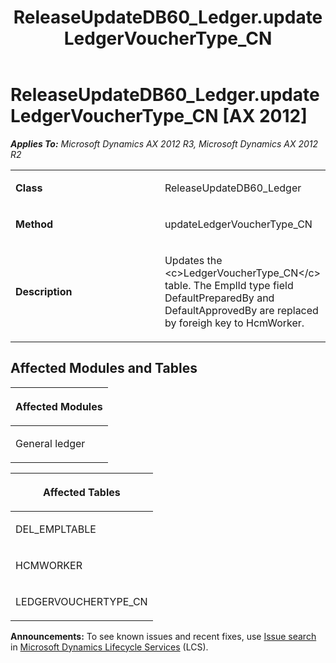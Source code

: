 ﻿---
title: ReleaseUpdateDB60_Ledger.updateLedgerVoucherType_CN
TOCTitle: ReleaseUpdateDB60_Ledger.updateLedgerVoucherType_CN
ms:assetid: 6b66e0c9-d6b9-7a37-872b-7193b1194d6c
ms:mtpsurl: https://msdn.microsoft.com/en-us/library/JJ685670(v=AX.60)
ms:contentKeyID: 49708871
ms.date: 05/18/2015
mtps_version: v=AX.60
---

# ReleaseUpdateDB60\_Ledger.updateLedgerVoucherType\_CN [AX 2012]


_**Applies To:** Microsoft Dynamics AX 2012 R3, Microsoft Dynamics AX 2012 R2_

<table>
<colgroup>
<col style="width: 50%" />
<col style="width: 50%" />
</colgroup>
<tbody>
<tr class="odd">
<td><p><strong>Class</strong></p></td>
<td><p>ReleaseUpdateDB60_Ledger</p></td>
</tr>
<tr class="even">
<td><p><strong>Method</strong></p></td>
<td><p>updateLedgerVoucherType_CN</p></td>
</tr>
<tr class="odd">
<td><p><strong>Description</strong></p></td>
<td><p>Updates the &lt;c&gt;LedgerVoucherType_CN&lt;/c&gt; table. The EmplId type field DefaultPreparedBy and DefaultApprovedBy are replaced by foreigh key to HcmWorker.</p></td>
</tr>
</tbody>
</table>


## Affected Modules and Tables

<table>
<colgroup>
<col style="width: 100%" />
</colgroup>
<thead>
<tr class="header">
<th><p>Affected Modules</p></th>
</tr>
</thead>
<tbody>
<tr class="odd">
<td><p>General ledger</p></td>
</tr>
</tbody>
</table>


<table>
<colgroup>
<col style="width: 100%" />
</colgroup>
<thead>
<tr class="header">
<th><p>Affected Tables</p></th>
</tr>
</thead>
<tbody>
<tr class="odd">
<td><p>DEL_EMPLTABLE</p></td>
</tr>
<tr class="even">
<td><p>HCMWORKER</p></td>
</tr>
<tr class="odd">
<td><p>LEDGERVOUCHERTYPE_CN</p></td>
</tr>
</tbody>
</table>

  
**Announcements:** To see known issues and recent fixes, use [Issue search](http://go.microsoft.com/fwlink/?linkid=389258) in [Microsoft Dynamics Lifecycle Services](http://go.microsoft.com/fwlink/?linkid=306505) (LCS).

